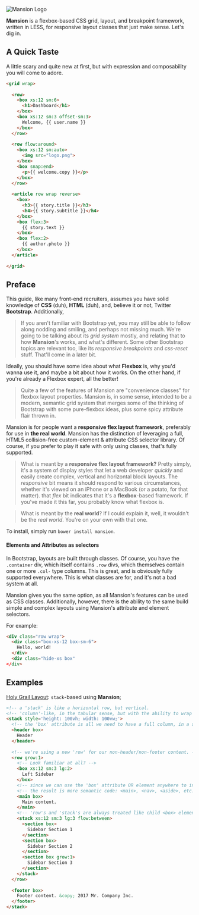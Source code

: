 ![Mansion Logo](http://austinbillings.com/projects/Mansion.png)

**Mansion** is a flexbox-based CSS grid, layout, and breakpoint framework, written in LESS, for responsive layout classes that just make sense. Let's dig in.

## A Quick Taste
A little scary and quite new at first, but with expression and composability you will come to adore.
```HTML
<grid wrap>
  
  <row>
    <box xs:12 sm:6> 
      <h1>Dashboard</h1>
    </box>
    <box xs:12 sm:3 offset-sm:3>
      Welcome, {{ user.name }}
    </box>
  </row>
  
  <row flow:around>
    <box xs:12 sm:auto>
      <img src="logo.png">
    </box>
    <box snap:end>
      <p>{{ welcome.copy }}</p>
    </box>
  </row>
  
  <article row wrap reverse>
    <box>
      <h3>{{ story.title }}</h3>
      <h4>{{ story.subtitle }}</h4>
    </box>
    <box flex:3>
      {{ story.text }}
    </box>
    <box flex:2>
      {{ author.photo }}
    </box>
  </article>
  
</grid>
```

## Preface
This guide, like many front-end recruiters, assumes you have solid knowledge of **CSS** (duh), **HTML** (duh), and, believe it or not, Twitter **Bootstrap**. Additionally, 
  
  > If you aren't familiar with Bootstrap yet, you may still be able to follow along nodding and smiling, and perhaps not missing much. We're going to be talking about its *grid system* mostly, and relating that to how **Mansion**'s works, and what's different. Some other Bootstrap topics are relevant too, like its *responsive breakpoints* and *css-reset* stuff. That'll come in a later bit.

Ideally, you should have some idea about what **Flexbox** is, why you'd wanna use it, and maybe a bit about how it works. On the other hand, if you're already a Flexbox expert, all the better!
  > Quite a few of the features of Mansion are "convenience classes" for flexbox layout properties. Mansion is, in some sense, intended to be a modern, semantic grid system that merges some of the thinking of Bootstrap with some pure-flexbox ideas, plus some spicy attribute flair thrown in.

Mansion is for people want a **responsive flex layout framework**, preferably for use in **the real world**. Mansion has the distinction of leveraging a full, HTML5 collision-free custom-element & attribute CSS selector library. Of course, if you prefer to play it safe with only using classes, that's fully supported.
  
  > What is meant by a **responsive flex layout framework?** Pretty simply, it's a system of display styles that let a web developer *quickly* and easily create complex, vertical and horizontal block layouts. The *responsive* bit means it should respond to various circumstances, whether it's viewed on an iPhone or a MacBook (or a potato, for that matter). that *flex* bit indicates that it's a **flexbox**-based framework. If you've made it this far, you probably know what flexbox is.
  
  > What is meant by the **real world**? If I could explain it, well, it wouldn't be the *real world*. You're on your own with that one.
  
To install, simply run `bower install mansion`.
  
#### Elements and Attributes as selectors
In Bootstrap, layouts are built through classes. Of course, you have the `.container` div, which itself contains `.row` divs, which themselves contain one or more `.col-` type columns. This is great, and is obviously fully supported everywhere. This is what classes are for, and it's not a bad system at all.

Mansion gives you the same option, as all Mansion's features can be used as CSS classes. Additionally, however, there is the ability to the same build simple and complex layouts using Mansion's attribute and element selectors.

For example:
```HTML
<div class="row wrap">
  <div class="box-xs-12 box-sm-6">
    Hello, world!
  </div>
  <div class="hide-xs box"
</div>
```

## Examples
[Holy Grail Layout](https://goo.gl/Q7XjP7): `stack`-based using **Mansion**;
```HTML
<!-- a 'stack' is like a horizontal row, but vertical.                 -->
<!-- 'column'-like, in the tabular sense, but with the ability to wrap -->
<stack style='height: 100vh; width: 100vw;'>
  <!-- the 'box' attribute is all we need to have a full column, in a stack. -->
  <header box>
    Header
  </header>
  
  <!-- we're using a new 'row' for our non-header/non-footer content. -->
  <row grow:1>
    <!-- Look familiar at all? -->
    <box xs:12 sm:3 lg:2>
      Left Sidebar
    </box>
    <!-- since we can use the 'box' attribute OR element anywhere to indicate a flexible block,   -->
    <!-- the result is more semantic code: <main>, <nav>, <aside>, etc. are now layout components -->
    <main box>
      Main content.
    </main>
    <!-- 'row's and 'stack's are always treated like child <box> elements too, where appropriate-->
    <stack xs:12 sm:3 lg:3 flow:between>
      <section box>
        Sidebar Section 1
      </section>
      <section box>
        Sidebar Section 2
      </section>
      <section box grow:1>
        Sidebar Section 3
      </section>
    </stack>
  </row>
  
  <footer box>
    Footer content. &copy; 2017 Mr. Company Inc.
  </footer>
</stack>
```